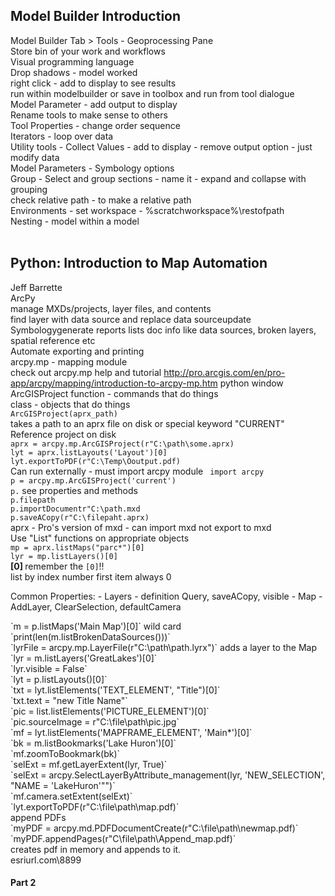 ## Model Builder Introduction
Model Builder Tab > Tools - Geoprocessing Pane <br>
Store bin of your work and workflows <br>
Visual programming language <br>
Drop shadows - model worked <br>
right click - add to display to see results <br>
run within modelbuilder or save in toolbox and run from tool dialogue <br>
Model Parameter - add output to display <br>
Rename tools to make sense to others <br>
Tool Properties - change order sequence <br>
Iterators - loop over data <br>
Utility tools - Collect Values - add to display - remove output option - just modify data <br>
Model Parameters - Symbology options <br>
Group - Select and group sections - name it - expand and collapse with grouping <br>
check relative path - to make a relative path <br>
Environments - set workspace - %scratchworkspace%\restofpath <br>
Nesting - model within a model <br>
<br>
## Python: Introduction to Map Automation
Jeff Barrette <br>
ArcPy <br>
manage MXDs/projects, layer files, and contents <br>
find layer with data source and replace data sourceupdate Symbologygenerate reports lists doc info like data sources, broken layers, spatial reference etc <br>
Automate exporting and printing <br>
arcpy.mp - mapping module <br>
check out arcpy.mp help and tutorial
http://pro.arcgis.com/en/pro-app/arcpy/mapping/introduction-to-arcpy-mp.htm
python window <br>
ArcGISProject function - commands that do things <br>
class - objects that do things <br>
`ArcGISProject(aprx_path)` <br>
takes a path to an aprx file on disk or special keyword "CURRENT" <br>
Reference project on disk <br>
`aprx = arcpy.mp.ArcGISProject(r"C:\path\some.aprx)` <br>
`lyt = aprx.listLayouts('Layout')[0]` <br>
`lyt.exportToPDF(r"C:\Temp\Ooutput.pdf)` <br>
Can run externally - must import arcpy module ` import arcpy` <br>
`p = arcpy.mp.ArcGISProject('current')` <br>
`p.` see properties and methods <br>
`p.filepath` <br>
`p.importDocumentr"C:\path.mxd` <br>
`p.saveACopy(r"C:\filepaht.aprx)` <br>
aprx - Pro's version of mxd - can import mxd not export to mxd <br>
Use "List" functions on appropriate objects <br>
`mp = aprx.listMaps("parc*")[0]` <br>
`lyr = mp.listLayers()[0]` <br>
<b> [0] </b> remember the `[0]`!! <br>
list by index number first item always 0 <br>
<p>Common Properties:
- Layers - definition Query, saveACopy, visible
- Map - AddLayer, ClearSelection, defaultCamera </p> 
`m = p.listMaps('Main Map')[0]` wild card <br>
`print(len(m.listBrokenDataSources()))` <br>
`lyrFile = arcpy.mp.LayerFile(r"C:\path\path.lyrx")` adds a layer to the Map <br>
`lyr = m.listLayers('GreatLakes')[0]` <br>
`lyr.visible = False` <br>
`lyt = p.listLayouts()[0]` <br>
`txt = lyt.listElements('TEXT_ELEMENT', "Title")[0]` <br>
`txt.text = "new Title Name"` <br>
`pic = list.listElements('PICTURE_ELEMENT')[0]` <br>
`pic.sourceImage = r"C:\file\path\pic.jpg` <br>
`mf = lyt.listElements('MAPFRAME_ELEMENT', 'Main*')[0]` <br>
`bk = m.listBookmarks('Lake Huron')[0]` <br>
`mf.zoomToBookmark(bk)` <br>
`selExt = mf.getLayerExtent(lyr, True)` <br>
`selExt = arcpy.SelectLayerByAttribute_management(lyr, 'NEW_SELECTION',  "NAME = 'LakeHuron'"")` <br>
`mf.camera.setExtent(selExt)` <br>
`lyt.exportToPDF(r"C:\file\path\map.pdf)` <br>
append PDFs <br>
`myPDF = arcpy.md.PDFDocumentCreate(r"C:\file\path\newmap.pdf)` <br>
`myPDF.appendPages(r"C\file\path\Append_map.pdf)` <br>
creates pdf in memory and appends to it. <br>
esriurl.com\8899

#### Part 2
